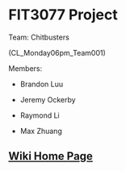 # **FIT3077 Project**

Team: Chitbusters

(CL_Monday06pm_Team001)



Members:

- Brandon Luu

- Jeremy Ockerby

- Raymond Li

- Max Zhuang



## [Wiki Home Page](https://git.infotech.monash.edu/FIT3077/fit3077-s1-2024/CL_Monday06pm_Team001/-/wikis/Home)

